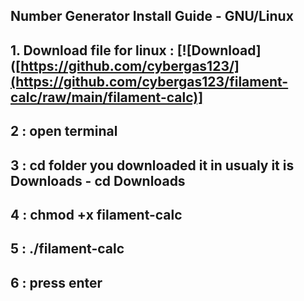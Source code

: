 

## Number Generator Install Guide - GNU/Linux

## 1. Download file for linux :  [![Download]([https://github.com/cybergas123/](https://github.com/cybergas123/filament-calc/raw/main/filament-calc)]
 
## 2 :  open terminal


## 3 :  cd folder you downloaded it in usualy it is Downloads - cd Downloads


## 4 :  chmod +x filament-calc

## 5 :  ./filament-calc

## 6 : press enter
